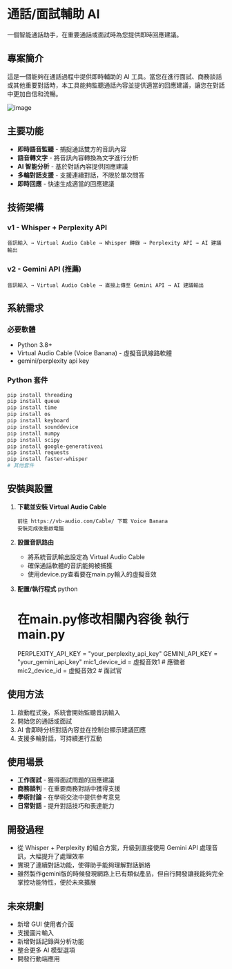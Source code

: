 # 通話/面試輔助 AI

一個智能通話助手，在重要通話或面試時為您提供即時回應建議。

## 專案簡介

這是一個能夠在通話過程中提供即時輔助的 AI 工具。當您在進行面試、商務談話或其他重要對話時，本工具能夠監聽通話內容並提供適當的回應建議，讓您在對話中更加自信和流暢。

![image](https://github.com/user-attachments/assets/e3fd7156-8922-4a89-9911-10f572b47d1b)

## 主要功能

- **即時語音監聽** - 捕捉通話雙方的音訊內容
- **語音轉文字** - 將音訊內容轉換為文字進行分析
- **AI 智能分析** - 基於對話內容提供回應建議
- **多輪對話支援** - 支援連續對話，不限於單次問答
- **即時回應** - 快速生成適當的回應建議

## 技術架構

### v1 - Whisper + Perplexity API
```
音訊輸入 → Virtual Audio Cable → Whisper 轉錄 → Perplexity API → AI 建議輸出
```

### v2 - Gemini API (推薦)
```
音訊輸入 → Virtual Audio Cable → 直接上傳至 Gemini API → AI 建議輸出
```

## 系統需求

### 必要軟體
- Python 3.8+
- Virtual Audio Cable (Voice Banana) - 虛擬音訊線路軟體
- gemini/perplexity api key

### Python 套件
```bash
pip install threading
pip install queue
pip install time
pip install os
pip install keyboard
pip install sounddevice
pip install numpy
pip install scipy
pip install google-generativeai
pip install requests
pip install faster-whisper
# 其他套件
```

## 安裝與設置

1. **下載並安裝 Virtual Audio Cable**
   ```
   前往 https://vb-audio.com/Cable/ 下載 Voice Banana
   安裝完成後重啟電腦
   ```

2. **設置音訊路由**
   - 將系統音訊輸出設定為 Virtual Audio Cable
   - 確保通話軟體的音訊能夠被捕獲
   - 使用device.py查看要在main.py輸入的虛擬音效

3. **配置/執行程式**
   python
   # 在main.py修改相關內容後 執行main.py
   PERPLEXITY_API_KEY = "your_perplexity_api_key"
   GEMINI_API_KEY = "your_gemini_api_key"
   mic1_device_id = 虛擬音效1  # 應徵者
   mic2_device_id = 虛擬音效2  # 面試官	
   


## 使用方法

1. 啟動程式後，系統會開始監聽音訊輸入
2. 開始您的通話或面試
3. AI 會即時分析對話內容並在控制台顯示建議回應
4. 支援多輪對話，可持續進行互動


## 使用場景

- **工作面試** - 獲得面試問題的回應建議
- **商務談判** - 在重要商務對話中獲得支援
- **學術討論** - 在學術交流中提供參考意見
- **日常對話** - 提升對話技巧和表達能力

## 開發過程

- 從 Whisper + Perplexity 的組合方案，升級到直接使用 Gemini API 處理音訊，大幅提升了處理效率
- 實現了連續對話功能，使得助手能夠理解對話脈絡
- 雖然製作gemini版的時候發現網路上已有類似產品，但自行開發讓我能夠完全掌控功能特性，便於未來擴展

## 未來規劃

- 新增 GUI 使用者介面
- 支援圖片輸入
- 新增對話記錄與分析功能
- 整合更多 AI 模型選項
- 開發行動端應用



